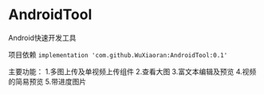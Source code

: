 # AndroidTool
Android快速开发工具

项目依赖
`implementation 'com.github.WuXiaoran:AndroidTool:0.1'`

主要功能：
1.多图上传及单视频上传组件
2.查看大图
3.富文本编辑及预览
4.视频的简易预览
5.带进度图片
